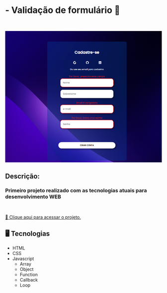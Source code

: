 # - Validação de formulário 📝

<br>

![preview](./.github/Screenshot_1.png#vitrinedev)

## Descrição:

### Primeiro projeto realizado com as tecnologias atuais para desenvolvimento WEB

<br>

[ 🔗 Clique aqui para acessar o projeto.](https://reissjoao.github.io/Form-validation/)

## 🖥️ Tecnologias 

- HTML
- CSS
- Javascript 
    - Array
    - Object 
    - Function
    - Callback
    - Loop
